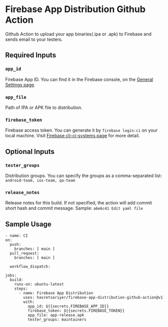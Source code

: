 # Firebase App Distribution Github Action

Github Action to upload your app binaries(.ipa or .apk) to Firebase and sends email to your testers.

## Required Inputs

### `app_id`

Firebase App ID. You can find it in the Firebase console, on the [General Settings page](https://console.firebase.google.com/u/0/project/_/settings/general).

### `app_file`

Path of IPA or APK file to distribution.

### `firebase_token`

Firebase access token. You can generate it by `firebase login:ci` on your local machine. 
Visit [Firebase cli-ci-systems page](https://firebase.google.com/docs/cli#cli-ci-systems) for more detail.

## Optional Inputs

### `tester_groups`

Distribution groups. You can specify the groups as a comma-separated list: `android-team, ios-team, qa-team`

### `release_notes`

Release notes for this build. If not specified, the action will add commit short hash and commit message.
Sample: `a6e6c41 Edit yaml file`

## Sample Usage 

    - name: CI
    on:
      push:
        branches: [ main ]
      pull_request:
        branches: [ main ]

      workflow_dispatch:

    jobs:
      build:
        runs-on: ubuntu-latest
        steps:
          - name: Firebase App Distribution
            uses: hasretsariyer/firebase-app-distribution-github-action@v1
            with:
              app_id: ${{secrets.FIREBASE_APP_ID}}
              firebase_token: ${{secrets.FIREBASE_TOKEN}}
              app_file: app-release.apk
              tester_groups: maintainers
